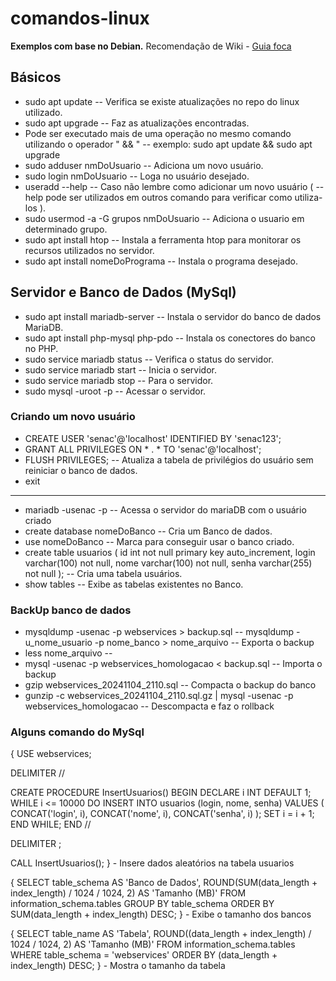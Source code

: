 # comandos-linux
**Exemplos com base no Debian.**
Recomendação de Wiki - [Guia foca](https://www.guiafoca.org/)
## Básicos
- sudo apt update -- Verifica se existe atualizações no repo do linux utilizado.
- sudo apt upgrade -- Faz as atualizações encontradas.
- Pode ser executado mais de uma operação no mesmo comando utilizando o operador " && " -- exemplo: sudo apt update && sudo apt upgrade
- sudo adduser nmDoUsuario -- Adiciona um novo usuário.
- sudo login nmDoUsuario -- Loga no usuário desejado.
- useradd --help -- Caso não lembre como adicionar um novo usuário ( --help pode ser utilizados em outros comando para verificar como utiliza-los ).
- sudo usermod -a -G grupos nmDoUsuario -- Adiciona o usuario em determinado grupo.
- sudo apt install htop -- Instala a ferramenta htop para monitorar os recursos utilizados no servidor.
- sudo apt install nomeDoPrograma -- Instala o programa desejado.
## Servidor e Banco de Dados (MySql)
- sudo apt install mariadb-server -- Instala o servidor do banco de dados MariaDB.
- sudo apt install php-mysql php-pdo -- Instala os conectores do banco no PHP.
- sudo service mariadb status -- Verifica o status do servidor.
- sudo service mariadb start -- Inicia o servidor.
- sudo service mariadb stop -- Para o servidor.
- sudo mysql -uroot -p -- Acessar o servidor.
### Criando um novo usuário
- CREATE USER 'senac'@'localhost' IDENTIFIED BY 'senac123';
- GRANT ALL PRIVILEGES ON * . * TO 'senac'@'localhost';
- FLUSH PRIVILEGES; -- Atualiza a tabela de privilégios do usuário sem reiniciar o banco de dados.
- exit
-----------
- mariadb -usenac -p -- Acessa o servidor do mariaDB com o usuário criado
- create database nomeDoBanco -- Cria um Banco de dados.
- use nomeDoBanco -- Marca para conseguir usar o banco criado.
- create table usuarios ( id int not null primary key auto_increment, login varchar(100) not null, nome varchar(100) not null, senha varchar(255) not null ); -- Cria uma tabela usuários.
- show tables -- Exibe as tabelas existentes no Banco.
### BackUp banco de dados
- mysqldump -usenac -p webservices > backup.sql -- mysqldump -u_nome_usuario -p nome_banco > nome_arquivo -- Exporta o backup
- less nome_arquivo --
- mysql -usenac -p webservices_homologacao < backup.sql -- Importa o backup
- gzip webservices_20241104_2110.sql -- Compacta o backup do banco
- gunzip -c webservices_20241104_2110.sql.gz | mysql -usenac -p webservices_homologacao -- Descompacta e faz o rollback
### Alguns comando do MySql
{
USE webservices;
 
DELIMITER //
 
CREATE PROCEDURE InsertUsuarios()
BEGIN
    DECLARE i INT DEFAULT 1;
    WHILE i <= 10000 DO
        INSERT INTO usuarios (login, nome, senha)
        VALUES (
            CONCAT('login', i),
            CONCAT('nome', i),
            CONCAT('senha', i)
        );
        SET i = i + 1;
    END WHILE;
END //
 
DELIMITER ;
 
CALL InsertUsuarios();
} - Insere dados aleatórios na tabela usuarios

{
SELECT 
    table_schema AS 'Banco de Dados',
    ROUND(SUM(data_length + index_length) / 1024 / 1024, 2) AS 'Tamanho (MB)'
FROM 
    information_schema.tables
GROUP BY 
    table_schema
ORDER BY 
    SUM(data_length + index_length) DESC;
} - Exibe o tamanho dos bancos

{
SELECT 
    table_name AS 'Tabela',
    ROUND((data_length + index_length) / 1024 / 1024, 2) AS 'Tamanho (MB)'
FROM 
    information_schema.tables
WHERE 
    table_schema = 'webservices'
ORDER BY 
    (data_length + index_length) DESC;
} - Mostra o tamanho da tabela


